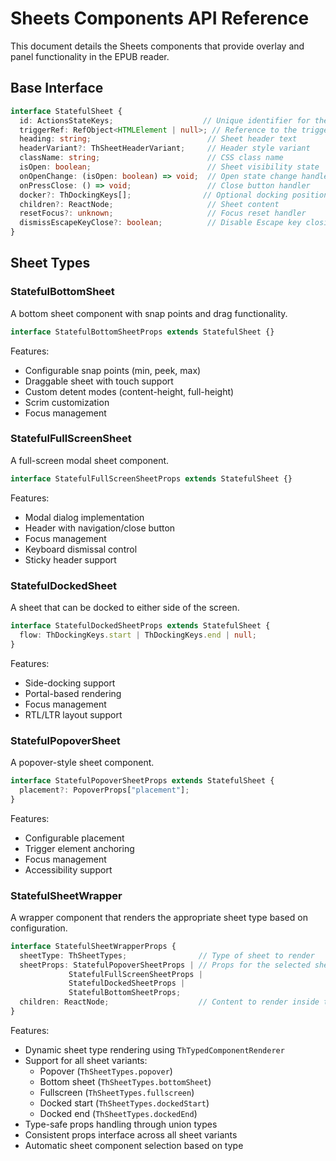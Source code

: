 # Sheets Components API Reference

This document details the Sheets components that provide overlay and panel functionality in the EPUB reader.

## Base Interface

```typescript
interface StatefulSheet {
  id: ActionsStateKeys;                    // Unique identifier for the sheet
  triggerRef: RefObject<HTMLElement | null>; // Reference to the trigger element
  heading: string;                          // Sheet header text
  headerVariant?: ThSheetHeaderVariant;     // Header style variant
  className: string;                        // CSS class name
  isOpen: boolean;                          // Sheet visibility state
  onOpenChange: (isOpen: boolean) => void;  // Open state change handler
  onPressClose: () => void;                 // Close button handler
  docker?: ThDockingKeys[];                // Optional docking positions
  children?: ReactNode;                     // Sheet content
  resetFocus?: unknown;                     // Focus reset handler
  dismissEscapeKeyClose?: boolean;          // Disable Escape key closing
}
```

## Sheet Types

### StatefulBottomSheet

A bottom sheet component with snap points and drag functionality.

```typescript
interface StatefulBottomSheetProps extends StatefulSheet {}
```

Features:
- Configurable snap points (min, peek, max)
- Draggable sheet with touch support
- Custom detent modes (content-height, full-height)
- Scrim customization
- Focus management

### StatefulFullScreenSheet

A full-screen modal sheet component.

```typescript
interface StatefulFullScreenSheetProps extends StatefulSheet {}
```

Features:
- Modal dialog implementation
- Header with navigation/close button
- Focus management
- Keyboard dismissal control
- Sticky header support

### StatefulDockedSheet

A sheet that can be docked to either side of the screen.

```typescript
interface StatefulDockedSheetProps extends StatefulSheet {
  flow: ThDockingKeys.start | ThDockingKeys.end | null;
}
```

Features:
- Side-docking support
- Portal-based rendering
- Focus management
- RTL/LTR layout support

### StatefulPopoverSheet

A popover-style sheet component.

```typescript
interface StatefulPopoverSheetProps extends StatefulSheet {
  placement?: PopoverProps["placement"];
}
```

Features:
- Configurable placement
- Trigger element anchoring
- Focus management
- Accessibility support

### StatefulSheetWrapper

A wrapper component that renders the appropriate sheet type based on configuration.

```typescript
interface StatefulSheetWrapperProps {
  sheetType: ThSheetTypes;                // Type of sheet to render
  sheetProps: StatefulPopoverSheetProps | // Props for the selected sheet type
             StatefulFullScreenSheetProps |
             StatefulDockedSheetProps |
             StatefulBottomSheetProps;
  children: ReactNode;                    // Content to render inside the sheet
}
```

Features:
- Dynamic sheet type rendering using `ThTypedComponentRenderer`
- Support for all sheet variants:
  - Popover (`ThSheetTypes.popover`)
  - Bottom sheet (`ThSheetTypes.bottomSheet`)
  - Fullscreen (`ThSheetTypes.fullscreen`)
  - Docked start (`ThSheetTypes.dockedStart`)
  - Docked end (`ThSheetTypes.dockedEnd`)
- Type-safe props handling through union types
- Consistent props interface across all sheet variants
- Automatic sheet component selection based on type